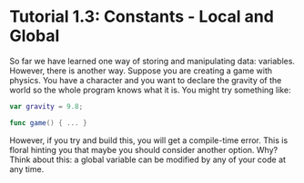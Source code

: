 #  Tutorial 1.3: Constants - Local and Global

So far we have learned one way of storing and manipulating data: variables. However, there is another way. Suppose you are creating a game with physics. You have a character and you want to declare the gravity of the world so the whole program knows what it is. You might try something like:

```swift
var gravity = 9.8;

func game() { ... }
```

However, if you try and build this, you will get a compile-time error. This is floral hinting you that maybe you should consider another option. Why? Think about this: a global variable can be modified by any of your code at any time.
